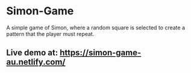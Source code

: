 # Simon-Game
A simple game of Simon, where a random square is selected to create a pattern that the player must repeat.

## Live demo at: https://simon-game-au.netlify.com/
